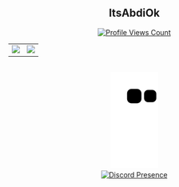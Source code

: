 
<h2 align="center">ItsAbdiOk</h2>


<div align="center">
  <a href="https://github.com/itsabdiok">
    <p align="center">
      <img src="https://komarev.com/ghpvc/?username=itsabdiok&label=stalker+count" alt="Profile Views Count">
    </p>
  </a>

  <table>
    <tr>
      <td align="center" style="padding=0;width=50%;">
        <img src="https://github-readme-stats.vercel.app/api/?username=itsabdiok&title_color=4F8CC9&text_color=9f9f9f&show_icons=true&bg_color=00000000&hide_border=true&icon_color=4F8CC9&hide_title=true&count_private=true" />
      </td>
      <td align="center" style="padding=0;width=50%;">
        <img src="https://github-readme-stats.vercel.app/api/top-langs/?username=itsabdiok&title_color=4F8CC9&text_color=9f9f9f&layout=compact&show_icons=true&bg_color=00000000&hide_border=true&icon_color=00000000&count_private=true" />
      </td>
    </tr>
  </table>

  <br />

  <img src="https://github.com/rafaballerini/rafaballerini/blob/output/github-contribution-grid-snake.svg" alt="snake">

  <br />

  <a href="https://discord.com/users/393153548130451494">
    <img align="center" src="https://lanyard.cnrad.dev/api/393153548130451494" alt="Discord Presence">
  </a>
</div>
